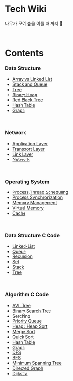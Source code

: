 # Tech Wiki
나무가 모여 숲을 이룰 때 까지 🌱

</br>

# Contents

### Data Structure
* [Array vs Linked List](https://github.com/yeonns2/TIL-Tech-Wiki/blob/main/DataStructure/Array%20vs%20Linked%20List.md)
* [Stack and Queue](https://github.com/yeonns2/TIL-Tech-Wiki/blob/main/DataStructure/Stack%20and%20Queue.md)
* [Tree](https://github.com/yeonns2/Tech-Wiki/blob/main/DataStructure/Tree.md)
* [Binary Heap](https://github.com/yeonns2/Tech-Wiki/blob/main/DataStructure/Heap.md)
* [Red Black Tree](https://github.com/yeonns2/Tech-Wiki/blob/main/DataStructure/Red%20Black%20Tree.md)
* [Hash Table](https://github.com/yeonns2/Tech-Wiki/blob/main/DataStructure/Hash%20Table.md)
* [Graph](https://github.com/yeonns2/Tech-Wiki/blob/main/DataStructure/Graph.md)

</br>



### Network
* [Application Layer]()
* [Transport Layer]()
* [Link Layer]()
* [Network]()


</br>

### Operating System
* [Process,Thread,Scheduling]()
* [Process Synchronization]()
* [Memory Management]()
* [Virtual Memory]()
* [Cache]()


</br>

### Data Structure C Code
* [Linked-List]()
* [Queue]()
* [Recursion]()
* [Set]()
* [Stack]()
* [Tree]()

</br>

### Algorithm C Code
* [AVL Tree]()
* [Binary Search Tree]()
* [Serching]()
* [Priority Queue]()
* [Heap : Heap Sort]()
* [Merge Sort]()
* [Quick Sort]()
* [Hash Table]()
* [Graph]()
* [DFS]()
* [BFS]()
* [Minimum Spanning Tree]()
* [Directed Graph]()
* [Dijkstra]()
